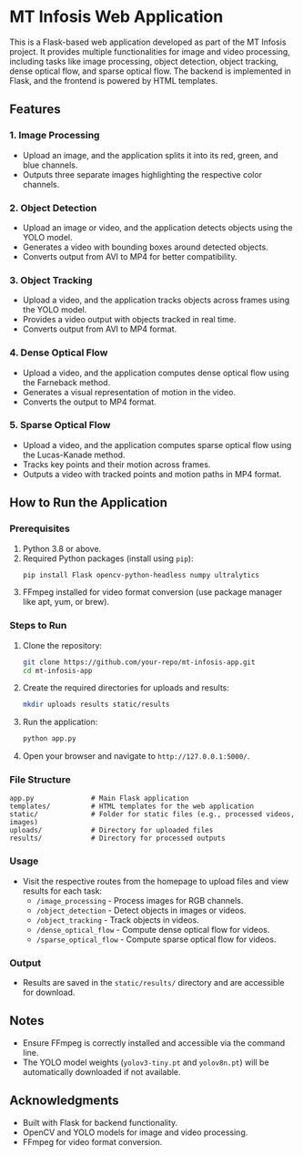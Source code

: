 
# MT Infosis Web Application

This is a Flask-based web application developed as part of the MT Infosis project. It provides multiple functionalities for image and video processing, including tasks like image processing, object detection, object tracking, dense optical flow, and sparse optical flow. The backend is implemented in Flask, and the frontend is powered by HTML templates.

## Features

### 1. Image Processing
- Upload an image, and the application splits it into its red, green, and blue channels.
- Outputs three separate images highlighting the respective color channels.

### 2. Object Detection
- Upload an image or video, and the application detects objects using the YOLO model.
- Generates a video with bounding boxes around detected objects.
- Converts output from AVI to MP4 for better compatibility.

### 3. Object Tracking
- Upload a video, and the application tracks objects across frames using the YOLO model.
- Provides a video output with objects tracked in real time.
- Converts output from AVI to MP4 format.

### 4. Dense Optical Flow
- Upload a video, and the application computes dense optical flow using the Farneback method.
- Generates a visual representation of motion in the video.
- Converts the output to MP4 format.

### 5. Sparse Optical Flow
- Upload a video, and the application computes sparse optical flow using the Lucas-Kanade method.
- Tracks key points and their motion across frames.
- Outputs a video with tracked points and motion paths in MP4 format.

## How to Run the Application

### Prerequisites
1. Python 3.8 or above.
2. Required Python packages (install using `pip`):
   ```bash
   pip install Flask opencv-python-headless numpy ultralytics
   ```
3. FFmpeg installed for video format conversion (use package manager like apt, yum, or brew).

### Steps to Run
1. Clone the repository:
   ```bash
   git clone https://github.com/your-repo/mt-infosis-app.git
   cd mt-infosis-app
   ```

2. Create the required directories for uploads and results:
   ```bash
   mkdir uploads results static/results
   ```

3. Run the application:
   ```bash
   python app.py
   ```

4. Open your browser and navigate to `http://127.0.0.1:5000/`.

### File Structure
```
app.py              # Main Flask application
templates/          # HTML templates for the web application
static/             # Folder for static files (e.g., processed videos, images)
uploads/            # Directory for uploaded files
results/            # Directory for processed outputs
```

### Usage
- Visit the respective routes from the homepage to upload files and view results for each task:
  - `/image_processing` - Process images for RGB channels.
  - `/object_detection` - Detect objects in images or videos.
  - `/object_tracking` - Track objects in videos.
  - `/dense_optical_flow` - Compute dense optical flow for videos.
  - `/sparse_optical_flow` - Compute sparse optical flow for videos.

### Output
- Results are saved in the `static/results/` directory and are accessible for download.

## Notes
- Ensure FFmpeg is correctly installed and accessible via the command line.
- The YOLO model weights (`yolov3-tiny.pt` and `yolov8n.pt`) will be automatically downloaded if not available.

## Acknowledgments
- Built with Flask for backend functionality.
- OpenCV and YOLO models for image and video processing.
- FFmpeg for video format conversion.
